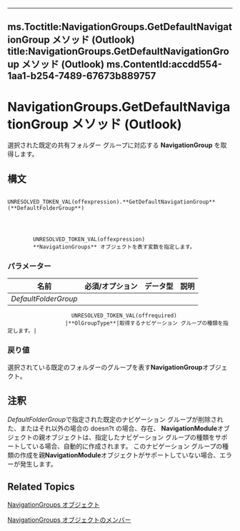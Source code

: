 

---
ms.Toctitle:NavigationGroups.GetDefaultNavigationGroup メソッド (Outlook)
title:NavigationGroups.GetDefaultNavigationGroup メソッド (Outlook)
ms.ContentId:accdd554-1aa1-b254-7489-67673b889757
---
# NavigationGroups.GetDefaultNavigationGroup メソッド (Outlook)




選択された既定の共有フォルダー グループに対応する **NavigationGroup** を取得します。

## 構文

            UNRESOLVED_TOKEN_VAL(offexpression).**GetDefaultNavigationGroup**(**DefaultFolderGroup**)




            UNRESOLVED_TOKEN_VAL(offexpression)
            **NavigationGroups** オブジェクトを表す変数を指定します。

### パラメーター

|**名前**|**必須/オプション**|**データ型**|**説明**|
|---|---|---|---|
|*DefaultFolderGroup*|
                        UNRESOLVED_TOKEN_VAL(offrequired)
                      |**OlGroupType**|取得するナビゲーション グループの種類を指定します。|



### 戻り値
選択されている既定のフォルダーのグループを表す**NavigationGroup**オブジェクト。





## 注釈
*DefaultFolderGroup*で指定された既定のナビゲーション グループが削除された、またはそれ以外の場合の doesn?t の場合、存在、 **NavigationModule**オブジェクトの親オブジェクトは、指定したナビゲーション グループの種類をサポートしている場合、自動的に作成されます。 このナビゲーション グループの種類の作成を親**NavigationModule**オブジェクトがサポートしていない場合、エラーが発生します。



## Related Topics

[NavigationGroups オブジェクト](07206203-36a9-7467-3a89-24fa2a7c2b1f.md)

[NavigationGroups オブジェクトのメンバー](c87e7f44-7dc3-ac9d-c0b8-a5c0b60688d3.md)





